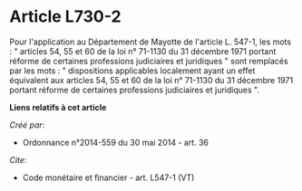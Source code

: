 # Article L730-2

Pour l'application au Département de Mayotte de l'article L. 547-1, les mots : " articles 54, 55 et 60 de la loi n° 71-1130
du 31 décembre 1971 portant réforme de certaines professions judiciaires et juridiques " sont remplacés par les mots : "
dispositions applicables localement ayant un effet équivalent aux articles 54, 55 et 60 de la loi n° 71-1130 du 31 décembre
1971 portant réforme de certaines professions judiciaires et juridiques ".

**Liens relatifs à cet article**

_Créé par_:

  - Ordonnance n°2014-559 du 30 mai 2014 - art. 36

_Cite_:

  - Code monétaire et financier - art. L547-1 (VT)
